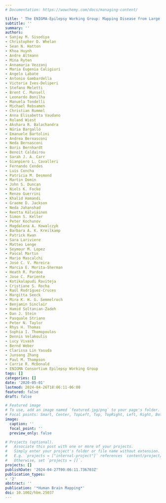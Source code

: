 ```yaml
---
# Documentation: https://wowchemy.com/docs/managing-content/

title: ' The ENIGMA-Epilepsy Working Group: Mapping Disease from Large Data Sets '
subtitle: ''
summary: ''
authors:
- Sanjay M. Sisodiya
- Christopher D. Whelan
- Sean N. Hatton
- Khoa Huynh
- Andre Altmann
- Mina Ryten
- Annamaria Vezzani
- Maria Eugenia Caligiuri
- Angelo Labate
- Antonio Gambardella
- Victoria Ives-Deliperi
- Stefano Meletti
- Brent C. Munsell
- Leonardo Bonilha
- Manuela Tondelli
- Michael Rebsamen
- Christian Rummel
- Anna Elisabetta Vaudano
- Roland Wiest
- Akshara R. Balachandra
- Núria Bargalló
- Emanuele Bartolini
- Andrea Bernasconi
- Neda Bernasconi
- Boris Bernhardt
- Benoit Caldairou
- Sarah J. A. Carr
- Gianpiero L. Cavalleri
- Fernando Cendes
- Luis Concha
- Patricia M. Desmond
- Martin Domin
- John S. Duncan
- Niels K. Focke
- Renzo Guerrini
- Khalid Hamandi
- Graeme D. Jackson
- Neda Jahanshad
- Reetta Kälviäinen
- Simon S. Keller
- Peter Kochunov
- Magdalena A. Kowalczyk
- Barbara A. K. Kreilkamp
- Patrick Kwan
- Sara Lariviere
- Matteo Lenge
- Seymour M. Lopez
- Pascal Martin
- Mario Mascalchi
- José C. V. Moreira
- Marcia E. Morita-Sherman
- Heath R. Pardoe
- Jose C. Pariente
- Kotikalapudi Raviteja
- Cristiane S. Rocha
- Raúl Rodríguez-Cruces
- Margitta Seeck
- Mira K. H. G. Semmelroch
- Benjamin Sinclair
- Hamid Soltanian-Zadeh
- Dan J. Stein
- Pasquale Striano
- Peter N. Taylor
- Rhys H. Thomas
- Sophia I. Thomopoulos
- Dennis Velakoulis
- Lucy Vivash
- Bernd Weber
- Clarissa Lin Yasuda
- Junsong Zhang
- Paul M. Thompson
- Carrie R. McDonald
- ENIGMA Consortium Epilepsy Working Group
tags: []
categories: []
date: '2020-05-01'
lastmod: 2024-04-26T18:06:11-06:00
featured: false
draft: false

# Featured image
# To use, add an image named `featured.jpg/png` to your page's folder.
# Focal points: Smart, Center, TopLeft, Top, TopRight, Left, Right, BottomLeft, Bottom, BottomRight.
image:
  caption: ''
  focal_point: ''
  preview_only: false

# Projects (optional).
#   Associate this post with one or more of your projects.
#   Simply enter your project's folder or file name without extension.
#   E.g. `projects = ["internal-project"]` references `content/project/deep-learning/index.md`.
#   Otherwise, set `projects = []`.
projects: []
publishDate: '2024-04-27T00:06:11.736703Z'
publication_types:
- '2'
abstract: ''
publication: '*Human Brain Mapping*'
doi: 10.1002/hbm.25037
---
```

